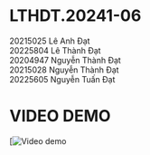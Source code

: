 ﻿# LTHDT.20241-06  
20215025	Lê Anh Đạt  
20225804	Lê Thành Đạt  
20204947	Nguyễn Thành Đạt  
20215028	Nguyễn Thành Đạt  
20225605	Nguyễn Tuấn Đạt  

# VIDEO DEMO
[![Video demo](https://husteduvn-my.sharepoint.com/:v:/g/personal/dat_nt215028_sis_hust_edu_vn/EWO2V-o8xNZFpI5iRUywXXgBzksSX5GVw2vJjZx4_0emjg?e=2dolwJ)
